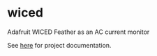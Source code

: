 # wiced
Adafruit WICED Feather as an AC current monitor

See [here](./docs/index.md) for project documentation.
